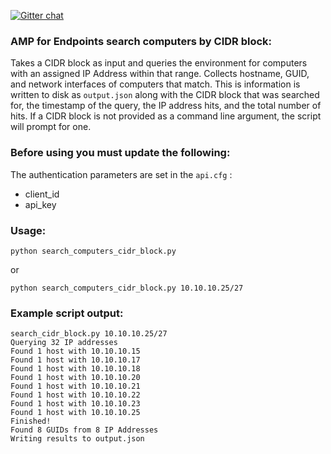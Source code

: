 [![Gitter chat](https://img.shields.io/badge/gitter-join%20chat-brightgreen.svg)](https://gitter.im/CiscoSecurity/AMP-for-Endpoints "Gitter chat")

### AMP for Endpoints search computers by CIDR block:

Takes a CIDR block as input and queries the environment for computers with an assigned IP Address within that range. Collects hostname, GUID, and network interfaces of computers that match. This is information is written to disk as ```output.json``` along with the CIDR block that was searched for, the timestamp of the query, the IP address hits, and the total number of hits. If a CIDR block is not provided as a command line argument, the script will prompt for one.

### Before using you must update the following:
The authentication parameters are set in the ```api.cfg``` :
- client_id 
- api_key

### Usage:
```
python search_computers_cidr_block.py
```
or
```
python search_computers_cidr_block.py 10.10.10.25/27
```

### Example script output:  
```
search_cidr_block.py 10.10.10.25/27
Querying 32 IP addresses
Found 1 host with 10.10.10.15
Found 1 host with 10.10.10.17
Found 1 host with 10.10.10.18
Found 1 host with 10.10.10.20
Found 1 host with 10.10.10.21
Found 1 host with 10.10.10.22
Found 1 host with 10.10.10.23
Found 1 host with 10.10.10.25
Finished!
Found 8 GUIDs from 8 IP Addresses
Writing results to output.json
```
